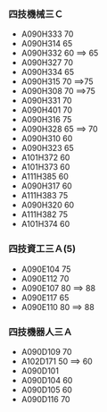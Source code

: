 ### 四技機械三Ｃ
- A090H333   70
- A090H314   65
- A090H332   60  ==> 65
- A090H327   70
- A090H334   65
- A090H315   70  ==>75
- A090H308   70  ==>75
- A090H331   70
- A090H401   70
- A090H316   75
- A090H328   65  ==> 70
- A090H310   60
- A090H323   65
- A101H372   60
- A101H373   60
- A111H385   60
- A090H317   60
- A111H383   75
- A090H320   60
- A111H382   75
- A101H374   60

### 四技資工三Ａ(5)
- A090E104  75
- A090E112  70
- A090E107  80 ==> 88
- A090E117  65
- A090E110  80  ==> 88

### 四技機器人三Ａ
- A090D109  70
- A102D171  50  ==> 60
- A090D101 
- A090D104  60
- A090D105  60
- A090D116  70
